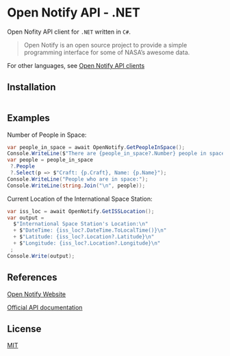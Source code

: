 # Open Notify API - .NET

Open Nofity API client for `.NET` written in `C#`.

> Open Notify is an open source project to provide a simple programming interface for some of NASA’s awesome data.

For other languages, see [Open Notify API clients](https://github.com/iArmanKarimi/Open-Notify-API-clients)

## Installation

```bash

```

## Examples

Number of People in Space:

```cs
var people_in_space = await OpenNotify.GetPeopleInSpace();
Console.WriteLine($"There are {people_in_space?.Number} people in space right now.");
var people = people_in_space
 ?.People
 ?.Select(p => $"Craft: {p.Craft}, Name: {p.Name}");
Console.WriteLine("People who are in space:");
Console.WriteLine(string.Join("\n", people));
```

Current Location of the International Space Station:

```cs
var iss_loc = await OpenNotify.GetISSLocation();
var output =
  $"International Space Station's Location:\n"
  + $"DateTime: {iss_loc?.DateTime.ToLocalTime()}\n"
  + $"Latitude: {iss_loc?.Location?.Latitude}\n"
  + $"Longitude: {iss_loc?.Location?.Longitude}\n"
 ;
Console.Write(output);
```

## References

[Open Notify Website](http://open-notify.org/)

[Official API documentation](http://open-notify.org/Open-Notify-API/)

## License

[MIT](https://github.com/iArmanKarimi/Open-Nofity-API-.NET/blob/main/LICENSE)
